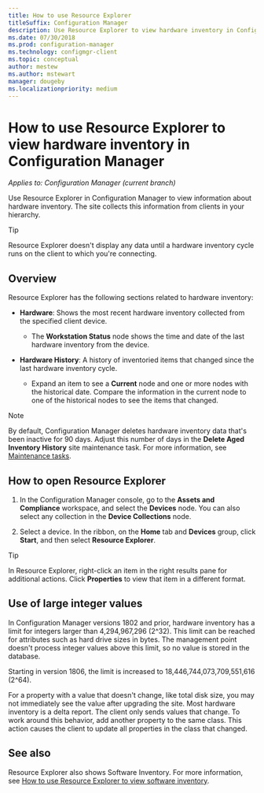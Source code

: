 ```yaml
---
title: How to use Resource Explorer
titleSuffix: Configuration Manager
description: Use Resource Explorer to view hardware inventory in Configuration Manager.
ms.date: 07/30/2018
ms.prod: configuration-manager
ms.technology: configmgr-client
ms.topic: conceptual
author: mestew
ms.author: mstewart
manager: dougeby
ms.localizationpriority: medium
---
```


# How to use Resource Explorer to view hardware inventory in Configuration Manager

*Applies to: Configuration Manager (current branch)*

Use Resource Explorer in Configuration Manager to view information about hardware inventory. The site collects this information from clients in your hierarchy.  

> [!Tip]  
>  Resource Explorer doesn't display any data until a hardware inventory cycle runs on the client to which you're connecting.  



## Overview

Resource Explorer has the following sections related to hardware inventory:  

- **Hardware**: Shows the most recent hardware inventory collected from the specified client device.  

    - The **Workstation Status** node shows the time and date of the last hardware inventory from the device.  

- **Hardware History**: A history of inventoried items that changed since the last hardware inventory cycle.  

    - Expand an item to see a **Current** node and one or more nodes with the historical date. Compare the information in the current node to one of the historical nodes to see the items that changed.  

> [!NOTE]  
> By default, Configuration Manager deletes hardware inventory data that's been inactive for 90 days. Adjust this number of days in the **Delete Aged Inventory History** site maintenance task. For more information, see [Maintenance tasks](../../../servers/manage/maintenance-tasks.md).  



## <a name="bkmk_open"></a> How to open Resource Explorer   

1.  In the Configuration Manager console, go to the **Assets and Compliance** workspace, and select the **Devices** node. You can also select any collection in the **Device Collections** node.  

2.  Select a device. In the ribbon, on the **Home** tab and **Devices** group, click **Start**, and then select **Resource Explorer**.   

> [!Tip]  
> In Resource Explorer, right-click an item in the right results pane for additional actions. Click **Properties** to view that item in a different format.  



## <a name="bkmk_bigint"></a> Use of large integer values
<!--1357880-->
In Configuration Manager versions 1802 and prior, hardware inventory has a limit for integers larger than 4,294,967,296 (2^32). This limit can be reached for attributes such as hard drive sizes in bytes. The management point doesn't process integer values above this limit, so no value is stored in the database. 

Starting in version 1806, the limit is increased to 18,446,744,073,709,551,616 (2^64). 

For a property with a value that doesn't change, like total disk size, you may not immediately see the value after upgrading the site. Most hardware inventory is a delta report. The client only sends values that change. To work around this behavior, add another property to the same class. This action causes the client to update all properties in the class that changed. 



## See also

Resource Explorer also shows Software Inventory. For more information, see [How to use Resource Explorer to view software inventory](use-resource-explorer-to-view-software-inventory.md).
